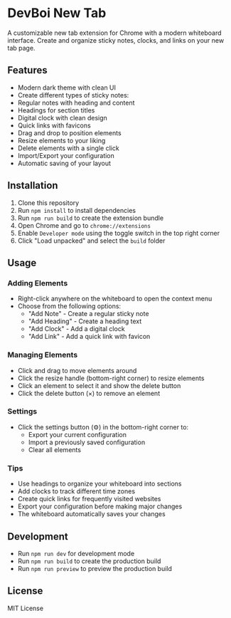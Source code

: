 # DevBoi New Tab

A customizable new tab extension for Chrome with a modern whiteboard interface. Create and organize sticky notes, clocks, and links on your new tab page.

## Features

-  Modern dark theme with clean UI
-  Create different types of sticky notes:
  - Regular notes with heading and content
  - Headings for section titles
  - Digital clock with clean design
  - Quick links with favicons
-  Drag and drop to position elements
-  Resize elements to your liking
-  Delete elements with a single click
-  Import/Export your configuration
-  Automatic saving of your layout

## Installation

1. Clone this repository
2. Run `npm install` to install dependencies
3. Run `npm run build` to create the extension bundle
4. Open Chrome and go to `chrome://extensions`
5. Enable `Developer mode` using the toggle switch in the top right corner
6. Click "Load unpacked" and select the `build` folder

## Usage

### Adding Elements

- Right-click anywhere on the whiteboard to open the context menu
- Choose from the following options:
  - "Add Note" - Create a regular sticky note
  - "Add Heading" - Create a heading text
  - "Add Clock" - Add a digital clock
  - "Add Link" - Add a quick link with favicon

### Managing Elements

- Click and drag to move elements around
- Click the resize handle (bottom-right corner) to resize elements
- Click an element to select it and show the delete button
- Click the delete button (×) to remove an element

### Settings

- Click the settings button (⚙️) in the bottom-right corner to:
  - Export your current configuration
  - Import a previously saved configuration
  - Clear all elements

### Tips

- Use headings to organize your whiteboard into sections
- Add clocks to track different time zones
- Create quick links for frequently visited websites
- Export your configuration before making major changes
- The whiteboard automatically saves your changes

## Development

- Run `npm run dev` for development mode
- Run `npm run build` to create the production build
- Run `npm run preview` to preview the production build

## License

MIT License
